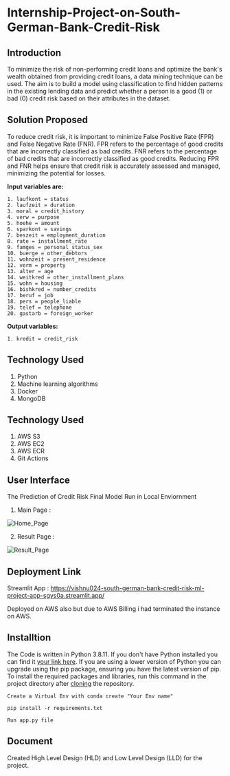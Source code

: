 # Internship-Project-on-South-German-Bank-Credit-Risk

## Introduction
To minimize the risk of non-performing credit loans and optimize the bank's wealth obtained from providing credit loans, a data mining technique can be used. The aim is to build a model using classification to find hidden patterns in the existing lending data and predict whether a person is a good (1) or bad (0) credit risk based on their attributes in the dataset.

## Solution Proposed

To reduce credit risk, it is important to minimize False Positive Rate (FPR) and False Negative Rate (FNR). FPR refers to the percentage of good credits that are incorrectly classified as bad credits. FNR refers to the percentage of bad credits that are incorrectly classified as good credits. Reducing FPR and FNR helps ensure that credit risk is accurately assessed and managed, minimizing the potential for losses.

**Input variables are:**
~~~
1. laufkont = status
2. laufzeit = duration
3. moral = credit_history
4. verw = purpose
5. hoehe = amount
6. sparkont = savings
7. beszeit = employment_duration
8. rate = installment_rate
9. famges = personal_status_sex
10. buerge = other_debtors
11. wohnzeit = present_residence
12. verm = property
13. alter = age
14. weitkred = other_installment_plans
15. wohn = housing
16. bishkred = number_credits
17. beruf = job
18. pers = people_liable
19. telef = telephone
20. gastarb = foreign_worker
~~~

**Output variables:**

`1. kredit = credit_risk`

## Technology Used

1. Python
2. Machine learning algorithms
3. Docker
4. MongoDB

## Technology Used

1. AWS S3
2. AWS EC2
3. AWS ECR
4. Git Actions

## User Interface
The Prediction of Credit Risk Final Model Run in Local Enviornment

1. Main Page :

![Home_Page](https://user-images.githubusercontent.com/19362546/216977537-fa26c220-a699-46bd-a8cd-c9090d60a7f0.PNG)




2. Result Page :

![Result_Page](https://user-images.githubusercontent.com/19362546/216977768-ecd9adca-9343-468b-bd3b-ac2dd935c63a.PNG)

## Deployment Link

Streamlit App : https://vishnu024-south-german-bank-credit-risk-ml-project-app-sgys0a.streamlit.app/

Deployed on AWS also but due to AWS Billing i had terminated the instance on AWS.



## Installtion
The Code is written in Python 3.8.11. If you don't have Python installed you can find it [your link here](https://www.python.org/downloads/). If you are using a lower version of Python you can upgrade using the pip package, ensuring you have the latest version of pip. To install the required packages and libraries, run this command in the project directory after [cloning](https://docs.github.com/en/github/creating-cloning-and-archiving-repositories/cloning-a-repository) the repository.

~~~
Create a Virtual Env with conda create "Your Env name"
~~~
~~~
pip install -r requirements.txt
~~~
~~~
Run app.py file
~~~



## Document

Created High Level Design (HLD) and Low Level Design (LLD) for the project.


